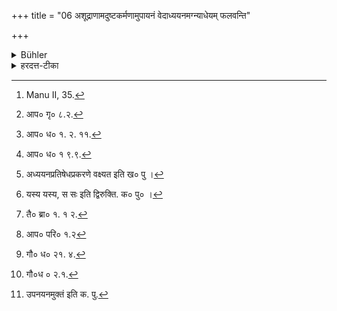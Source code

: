 +++
title = "06 अशूद्राणामदुष्टकर्मणामुपायनं वेदाध्ययनमग्न्याधेयम् फलवन्ति"

+++

<details><summary>Bühler</summary>

6. (For all these), excepting Śūdras and those who have committed bad actions, (are ordained) the initiation, the study of the Veda, and the kindling of [^3]  the sacred fire; and (their) works are productive of rewards (in this world and the next).


[^3]:  Manu II, 35.
</details>

<details><summary>हरदत्त-टीका</summary>

## सूत्रम्
अशूद्राणामदुष्टकर्मणामुपायनं वेदाध्ययनमग्न्याधेयं
फलवन्ति च कर्माणि ॥ ६ ॥
## टिप्पनी
शूद्रवर्जितानां त्रयाणां वर्णानामदुष्टकर्मणामुपायनादयो धर्माः । उपायनमुपनयनम् । नात्र त्रैवर्णिकानामुपनयादि विधीयते, प्राप्तत्वात् । नापि शूद्राणां प्रतिषिध्यते, प्राप्त्यभावात् । तथा हि-उपनयन तावद्गह्ये [^५] 'गर्भाष्टमेषु ब्राह्मणमुपनयीते'त्यादिना त्रैवर्णिकानामेव विहितम् । इहापि तथैव विधास्यते । अध्ययनमपि [^६]'उपेतस्याचार्यकुले ब्रह्मचारिवास' इत्यारभ्य विधानात् अनुपनीतस्य शूद्रस्याप्राप्तमेव । किं च [^७] 'श्मशानवच्छूद्रपतिता'विति [^८]अध्ययननिषेधो वक्ष्यते । [^९]यस्य समीपे नाध्येयं स कथं स्वयमध्येतुमर्हति ।  

[^५]: आप० गृ० ८.२.  

[^६]: आप० ध० १. २. ११.  

[^७]: आप० ध० १ ९.९.  

[^८]: अध्ययनप्रतिषेधप्रकरणे वक्ष्यत इति ख० पु ।  

[^९]: यस्य यस्य, स सः इति द्विरुक्ति. क० पु० ।  

अग्न्याधेयमपि[^१०]'वसन्ता ब्राह्मण' इत्यादि त्रैवर्णिकानामेव विहितम्। फलवन्ति चाग्निहोत्रादीनि कर्माणि [^११]'स त्रयाणां वर्णाना'मित्युक्तत्वात् त्रैवर्णिकानामेव नियतानि । विद्याग्न्यभावाश्च शूद्राणामप्रसक्तानि । उक्तो विद्याग्न्यभावः। तस्माद्दुष्टकर्मप्रतिषेधार्थं सूत्रम् । यथा शास्त्रान्तरे-[^१२]
> 'द्विजातिकर्मभ्यो हानिः पतन'मिति ।

[^१०]: तै० ब्रा० १. १ २.  

[^११]: आप० परि० १.२  

[^१२]: गौ० ध० २१. ४.  

अप्रतिषेधे तु दुष्टकर्मणामप्यधिकारो भवत्येव । 'फलवन्ति च कर्माणी'त्यभिधानात्, क्रियते इति कर्मेति निर्वचनात् । [^१] 'प्रागुपनयनात् कामचारवादभक्ष' इति गौतमस्मरणं ब्रह्महत्यादिमहापातकव्यतिरिक्तविषयमित्यनुपेतस्यापि दुष्टकर्मत्वसम्भवात् अदुष्टकर्मणा[^२]मित्युक्तम् । शूद्रप्रतिषेधस्तु प्राप्तानुवादः ॥ ६ ॥  

[^१]: गौ०ध ० २.१.  

[^२]: उपनयनमुक्तं इति क. पु.
</details>
